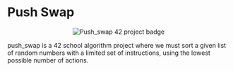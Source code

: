 # Push Swap

<p align="center">
  <img src="https://github.com/bellaiza/bellaiza/blob/main/42_badges/push_swape.png" alt="Push_swap 42 project badge"/>
</p>

push_swap is a 42 school algorithm project where we must sort a given list of random numbers with a limited set of instructions, using the lowest possible number of actions.
